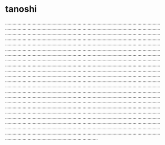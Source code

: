# tanoshi

..................................................................................................................................................................................................................................................................................................................................................................................................................................................................................................................................................................................................................................................................................................................................................................................................................................................................................................................................................................................................................................................................................................................................................................................................................................................................................................................................................................................................................................................................................................................................................................................................................................................................................................................................................................................................................................................................................................................................................................................................................................................................................................................................................................................................................................................................................................................................................................................................................................................................................................................................................................................................................................................................................................................................................................................................................................................................................................................